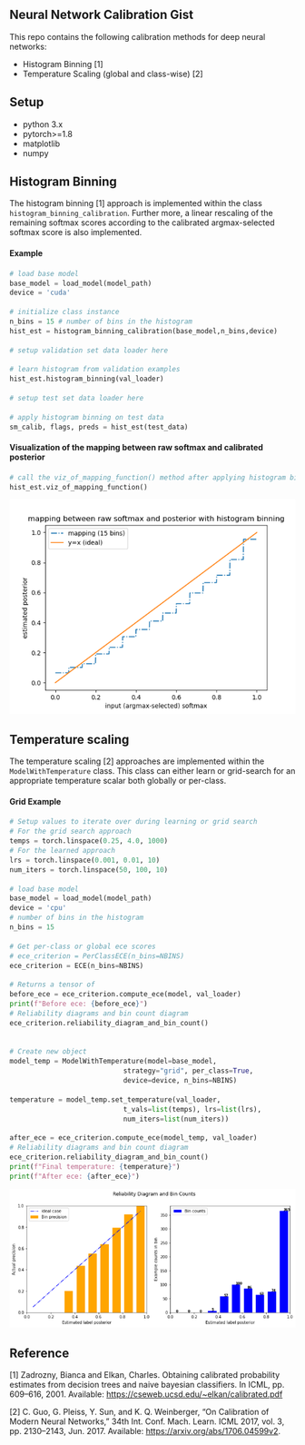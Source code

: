 ## Neural Network Calibration Gist
This repo contains the following calibration methods for deep neural networks:
- Histogram Binning [1]
- Temperature Scaling (global and class-wise) [2]


## Setup
- python 3.x
- pytorch>=1.8
- matplotlib
- numpy

## Histogram Binning
The histogram binning [1] approach is implemented within the class `histogram_binning_calibration`. Further more, a linear rescaling of the remaining
softmax scores according to the calibrated argmax-selected softmax score is also
implemented.

#### Example
```python
# load base model
base_model = load_model(model_path)
device = 'cuda'

# initialize class instance
n_bins = 15 # number of bins in the histogram
hist_est = histogram_binning_calibration(base_model,n_bins,device)

# setup validation set data loader here

# learn histogram from validation examples
hist_est.histogram_binning(val_loader)

# setup test set data loader here

# apply histogram binning on test data
sm_calib, flags, preds = hist_est(test_data)
```

#### Visualization of the mapping between raw softmax and calibrated posterior
```python
# call the viz_of_mapping_function() method after applying histogram binning
hist_est.viz_of_mapping_function()
```
![histogram mapping](./assets/histogram_mapping_viz.png)

## Temperature scaling
The temperature scaling [2] approaches are implemented within the `ModelWithTemperature` class. This class can either learn or grid-search for an appropriate temperature scalar both globally or per-class.

#### Grid Example
```python
# Setup values to iterate over during learning or grid search
# For the grid search approach
temps = torch.linspace(0.25, 4.0, 1000)
# For the learned approach
lrs = torch.linspace(0.001, 0.01, 10)
num_iters = torch.linspace(50, 100, 10)

# load base model
base_model = load_model(model_path)
device = 'cpu'
# number of bins in the histogram
n_bins = 15

# Get per-class or global ece scores
# ece_criterion = PerClassECE(n_bins=NBINS)
ece_criterion = ECE(n_bins=NBINS)

# Returns a tensor of
before_ece = ece_criterion.compute_ece(model, val_loader)
print(f"Before ece: {before_ece}")
# Reliability diagrams and bin count diagram
ece_criterion.reliability_diagram_and_bin_count()


# Create new object
model_temp = ModelWithTemperature(model=base_model,
                            strategy="grid", per_class=True,
                            device=device, n_bins=NBINS)

temperature = model_temp.set_temperature(val_loader,
                            t_vals=list(temps), lrs=list(lrs),
                            num_iters=list(num_iters))

after_ece = ece_criterion.compute_ece(model_temp, val_loader)
# Reliability diagrams and bin count diagram
ece_criterion.reliability_diagram_and_bin_count()
print(f"Final temperature: {temperature}")
print(f"After ece: {after_ece}")
```

![reliability_diagram](./assets/reliability_diagram.png)

## Reference
[1] Zadrozny, Bianca and Elkan, Charles. Obtaining calibrated probability estimates from decision trees and naive bayesian classifiers. In ICML, pp. 609–616, 2001.
Available: https://cseweb.ucsd.edu/~elkan/calibrated.pdf

[2] C. Guo, G. Pleiss, Y. Sun, and K. Q. Weinberger, “On Calibration of Modern Neural Networks,”
34th Int. Conf. Mach. Learn. ICML 2017, vol. 3, pp. 2130–2143, Jun. 2017.
Available: https://arxiv.org/abs/1706.04599v2.
